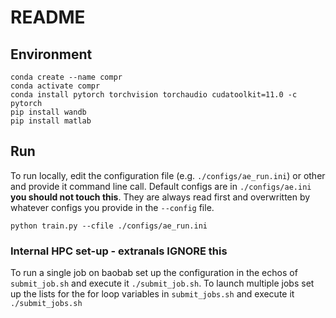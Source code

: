 # README

## Environment

```
conda create --name compr
conda activate compr
conda install pytorch torchvision torchaudio cudatoolkit=11.0 -c pytorch
pip install wandb
pip install matlab
```

## Run

To run locally, edit the configuration file (e.g. `./configs/ae_run.ini`) or other and provide it command line call.
Default configs are in `./configs/ae.ini` **you should not touch this**.
They are always read first and overwritten by whatever configs you provide in the `--config` file. 


```python train.py --cfile ./configs/ae_run.ini```

### Internal HPC set-up - extranals IGNORE this

To run a single job on baobab set up the configuration in the echos of `submit_job.sh` and execute it `./submit_job.sh`.
To launch multiple jobs set up the lists for the for loop variables in `submit_jobs.sh` and execute it `./submit_jobs.sh`


